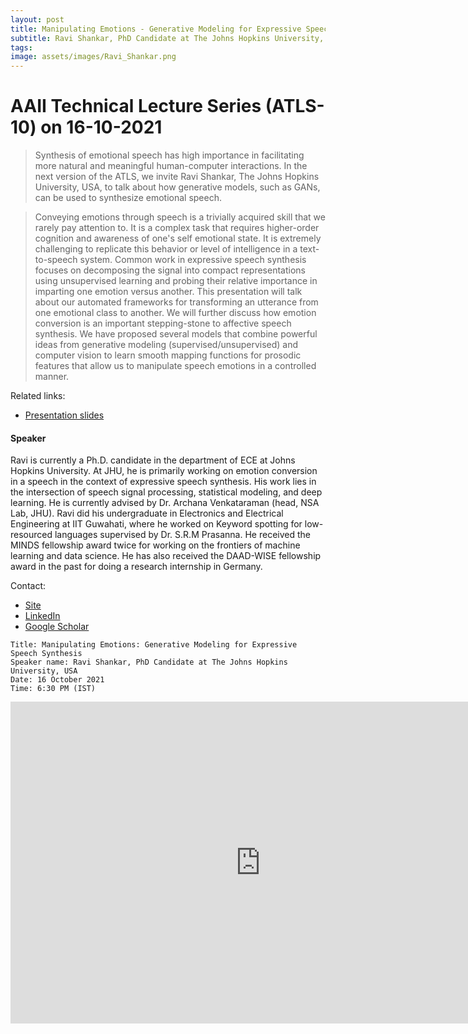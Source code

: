 ```yaml
---
layout: post
title: Manipulating Emotions - Generative Modeling for Expressive Speech Synthesis
subtitle: Ravi Shankar, PhD Candidate at The Johns Hopkins University, USA
tags: 
image: assets/images/Ravi_Shankar.png
---
```


# AAII Technical Lecture Series (ATLS-10) on 16-10-2021

>Synthesis of emotional speech has high importance in facilitating more natural and meaningful human-computer interactions. In the next version of the ATLS, we invite Ravi Shankar, The Johns Hopkins University, USA, to talk about how generative models, such as GANs, can be used to synthesize emotional speech.


>Conveying emotions through speech is a trivially acquired skill that we rarely pay attention to. It is a complex task that requires higher-order cognition and awareness of one's self emotional state. It is extremely challenging to replicate this behavior or level of intelligence in a text-to-speech system. Common work in expressive speech synthesis focuses on decomposing the signal into compact representations using unsupervised learning and probing their relative importance in imparting one emotion versus another. This presentation will talk about our automated frameworks for transforming an utterance from one emotional class to another. We will further discuss how emotion conversion is an important stepping-stone to affective speech synthesis. We have proposed several models that combine powerful ideas from generative modeling (supervised/unsupervised) and computer vision to learn smooth mapping functions for prosodic features that allow us to manipulate speech emotions in a controlled manner.


Related links:
- [Presentation slides](https://docs.google.com/presentation/d/1UyByY-Nju66Nb90Tah4zDE6kQUHFNHQo/edit?usp=sharing&ouid=117522438047275811878&rtpof=true&sd=true) 

#### Speaker
Ravi is currently a Ph.D. candidate in the department of ECE at Johns Hopkins University. At JHU, he is primarily working on emotion conversion in a speech in the context of expressive speech synthesis. His work lies in the intersection of speech signal processing, statistical modeling, and deep learning. He is currently advised by Dr. Archana Venkataraman (head, NSA Lab, JHU). Ravi did his undergraduate in Electronics and Electrical Engineering at IIT Guwahati, where he worked on Keyword spotting for low-resourced languages supervised by Dr. S.R.M Prasanna. He received the MINDS fellowship award twice for working on the frontiers of machine learning and data science. He has also received the DAAD-WISE fellowship award in the past for doing a research internship in Germany.

Contact: 
- [Site](https://ravi-0841.github.io/)
- [LinkedIn](https://www.linkedin.com/in/ravi-shankar-jhuece/)
- [Google Scholar](https://scholar.google.com/citations?user=uGtWx6EAAAAJ&hl=en)

```
Title: Manipulating Emotions: Generative Modeling for Expressive Speech Synthesis
Speaker name: Ravi Shankar, PhD Candidate at The Johns Hopkins University, USA
Date: 16 October 2021
Time: 6:30 PM (IST)
```

<iframe width="800" height="515" src="https://www.youtube.com/embed/Q3gQTFwMcA0" title="YouTube video player" frameborder="0" allow="accelerometer; autoplay; clipboard-write; encrypted-media; gyroscope; picture-in-picture; web-share" allowfullscreen></iframe>

